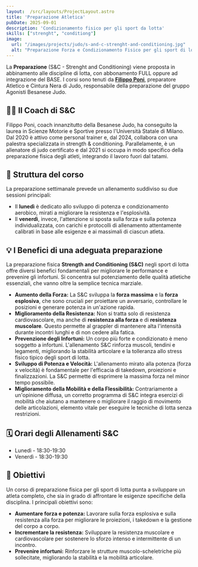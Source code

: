 ```yaml
---
layout:  /src/layouts/ProjectLayout.astro
title: 'Preparazione Atletica'
pubDate: 2025-09-01
description: 'Condizionamento fisico per gli sport da lotta'
skills: ["strenght", "conditiong"]
image:
  url: "/images/projects/judo/s-and-c-strenght-and-conditioning.jpg"
  alt: "Preparazione Forza e Condizionamento Fisico per gli sport di lotta"
--- 
```


La **Preparazione** (S&C - Strenght and Conditioning) viene proposta in abbinamento alle discipline di lotta, con abbonamento FULL oppure ad integrazione del BASE. I corsi sono tenuti da <a href="https://www.instagram.com/filippo_poni/" target="blank">**Filippo Poni**</a>, preparatore Atletico e Cintura Nera di Judo, responsabile della preparazione del gruppo Agonisti Besanese Judo.

## 👨‍🏫 Il Coach di S&C

Filippo Poni, coach innanzitutto della Besanese Judo, ha conseguito la laurea in Scienze Motorie e Sportive presso l'Università Statale di Milano. Dal 2020 è attivo come personal trainer e, dal 2024, collabora con una palestra specializzata in strength & conditioning. Parallelamente, è un allenatore di judo certificato e dal 2021 si occupa in modo specifico della preparazione fisica degli atleti, integrando il lavoro fuori dal tatami.

## 📑 Struttura del corso

La preparazione settimanale prevede un allenamento suddiviso su due sessioni principali:
- Il **lunedì** è dedicato allo sviluppo di potenza e condizionamento aerobico, mirati a migliorare la resistenza e l'esplosività. 
- Il **venerdì**, invece, l'attenzione si sposta sulla forza e sulla potenza individualizzata, con carichi e protocolli di allenamento attentamente calibrati in base alle esigenze e ai massimali di ciascun atleta.

## 💡 I Benefici di una adeguata preparazione

La preparazione fisica **Strength and Conditioning (S&C)** negli sport di lotta offre diversi benefici fondamentali per migliorare le performance e prevenire gli infortuni. Si concentra sul potenziamento delle qualità atletiche essenziali, che vanno oltre la semplice tecnica marziale.

* **Aumento della Forza:** La S&C sviluppa la **forza massima** e la **forza esplosiva**, che sono cruciali per proiettare un avversario, controllare le posizioni e generare potenza in un'azione rapida. 
* **Miglioramento della Resistenza:** Non si tratta solo di resistenza cardiovascolare, ma anche di **resistenza alla forza** e di **resistenza muscolare**. Questo permette al grappler di mantenere alta l'intensità durante incontri lunghi e di non cedere alla fatica.
* **Prevenzione degli Infortuni:** Un corpo più forte e condizionato è meno soggetto a infortuni. L'allenamento S&C rinforza muscoli, tendini e legamenti, migliorando la stabilità articolare e la tolleranza allo stress fisico tipico degli sport di lotta.
* **Sviluppo di Potenza e Velocità:** L'allenamento mirato alla potenza (forza x velocità) è fondamentale per l'efficacia di takedown, proiezioni e finalizzazioni. La S&C permette di esprimere la massima forza nel minor tempo possibile.
* **Miglioramento della Mobilità e della Flessibilità:** Contrariamente a un'opinione diffusa, un corretto programma di S&C integra esercizi di mobilità che aiutano a mantenere o migliorare il raggio di movimento delle articolazioni, elemento vitale per eseguire le tecniche di lotta senza restrizioni.

## 🗓️ Orari degli Allenamenti S&C

- Lunedì - 18:30-19:30
- Venerdì - 18:30-19:30

## 🎯 Obiettivi

Un corso di preparazione fisica per gli sport di lotta punta a sviluppare un atleta completo, che sia in grado di affrontare le esigenze specifiche della disciplina. I principali obiettivi sono:
* **Aumentare forza e potenza:** Lavorare sulla forza esplosiva e sulla resistenza alla forza per migliorare le proiezioni, i takedown e la gestione del corpo a corpo.
* **Incrementare la resistenza:** Sviluppare la resistenza muscolare e cardiovascolare per sostenere lo sforzo intenso e intermittente di un incontro.
* **Prevenire infortuni:** Rinforzare le strutture muscolo-scheletriche più sollecitate, migliorando la stabilità e la mobilità articolare.

